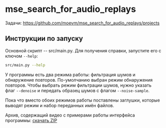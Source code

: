 # mse_search_for_audio_replays

Задачи: https://github.com/moevm/mse_search_for_audio_replays/projects

## Инструкции по запуску

Основной скрипт -- src/main.py. Для получения справки, запустите его с
ключом `--help`:
```sh
src/main.py --help
```

У программы есть два режима работы: фильтрация шумов и обнаружение
повторов. По-умолчанию выбран режим обнаружения повторов. Чтобы выбрать
режим фильтрации шумов, нужно указать флаг `--denoise` и передать
образец шумов с флагом `--noise-sample`.

Пока что вместо обоих режимов работы поставлены заглушки, которые
выводят режим и набор переданных имён файлов.

Архив, содержащий видео с примерами работы интерфейса программы: [скачать ZIP](https://github.com/moevm/mse_search_for_audio_replays/files/5323273/screen_cast.zip)
